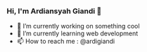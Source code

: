 ### Hi, I'm Ardiansyah Giandi 👋

- 🔭 I’m currently working on something cool 
- 🌱 I’m currently learning web development
- 📫 How to reach me : <a>@ardigiandi</a>

